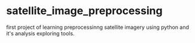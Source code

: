 # satellite_image_preprocessing
first project of learning preprocessinng satellite imagery using python and it's analysis exploring tools.
